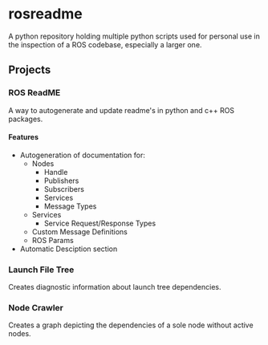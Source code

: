 # rosreadme
A python repository holding multiple python scripts used for personal use in the inspection of a ROS codebase, especially a larger one.

## Projects

### ROS ReadME
A way to autogenerate and update readme's in python and c++ ROS packages.

#### Features
- Autogeneration of documentation for:
  - Nodes
    - Handle
    - Publishers
    - Subscribers
    - Services
    - Message Types
  - Services
    - Service Request/Response Types
  - Custom Message Definitions
  - ROS Params
- Automatic Desciption section

### Launch File Tree
Creates diagnostic information about launch tree dependencies.

### Node Crawler
Creates a graph depicting the dependencies of a sole node without active nodes.
